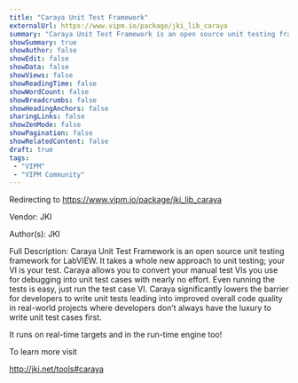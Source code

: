 ```yaml
---
title: "Caraya Unit Test Framework"
externalUrl: https://www.vipm.io/package/jki_lib_caraya
summary: "Caraya Unit Test Framework is an open source unit testing framework for LabVIEW."
showSummary: true
showAuthor: false
showEdit: false
showData: false
showViews: false
showReadingTime: false
showWordCount: false
showBreadcrumbs: false
showHeadingAnchors: false
sharingLinks: false
showZenMode: false
showPagination: false
showRelatedContent: false
draft: true
tags:
 - "VIPM"
 - "VIPM Community"
---
```


Redirecting to https://www.vipm.io/package/jki_lib_caraya

Vendor: JKI

Author(s): JKI
 
Full Description:
Caraya Unit Test Framework is an open source unit testing framework for LabVIEW. It takes a whole new approach to unit testing; your VI is your test. Caraya allows you to convert your manual test VIs you use for debugging into unit test cases with nearly no effort. Even running the tests is easy, just run the test case VI. Caraya significantly lowers the barrier for developers to write unit tests leading into improved overall code quality in real-world projects where developers don’t always have the luxury to write unit test cases first.

It runs on real-time targets and in the run-time engine too!

To learn more visit

http://jki.net/tools#caraya